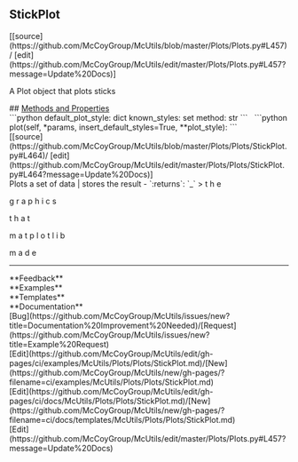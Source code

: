 ## <a id="McUtils.Plots.Plots.StickPlot">StickPlot</a> 

<div class="docs-source-link" markdown="1">
[[source](https://github.com/McCoyGroup/McUtils/blob/master/Plots/Plots.py#L457)/
[edit](https://github.com/McCoyGroup/McUtils/edit/master/Plots/Plots.py#L457?message=Update%20Docs)]
</div>

A Plot object that plots sticks







<div class="collapsible-section">
 <div class="collapsible-section collapsible-section-header" markdown="1">
## <a class="collapse-link" data-toggle="collapse" href="#methods" markdown="1"> Methods and Properties</a> <a class="float-right" data-toggle="collapse" href="#methods"><i class="fa fa-chevron-down"></i></a>
 </div>
 <div class="collapsible-section collapsible-section-body collapse show" id="methods" markdown="1">
 ```python
default_plot_style: dict
known_styles: set
method: str
```
<a id="McUtils.Plots.Plots.StickPlot.plot" class="docs-object-method">&nbsp;</a> 
```python
plot(self, *params, insert_default_styles=True, **plot_style): 
```
<div class="docs-source-link" markdown="1">
[[source](https://github.com/McCoyGroup/McUtils/blob/master/Plots/Plots/StickPlot.py#L464)/
[edit](https://github.com/McCoyGroup/McUtils/edit/master/Plots/Plots/StickPlot.py#L464?message=Update%20Docs)]
</div>
Plots a set of data | stores the result
  - `:returns`: `_`
    > t
h
e
 
g
r
a
p
h
i
c
s
 
t
h
a
t
 
m
a
t
p
l
o
t
l
i
b
 
m
a
d
e
 </div>
</div>












---


<div markdown="1" class="text-secondary">
<div class="container">
  <div class="row">
   <div class="col" markdown="1">
**Feedback**   
</div>
   <div class="col" markdown="1">
**Examples**   
</div>
   <div class="col" markdown="1">
**Templates**   
</div>
   <div class="col" markdown="1">
**Documentation**   
</div>
   <div class="col" markdown="1">
   
</div>
   <div class="col" markdown="1">
   
</div>
   <div class="col" markdown="1">
   
</div>
</div>
  <div class="row">
   <div class="col" markdown="1">
[Bug](https://github.com/McCoyGroup/McUtils/issues/new?title=Documentation%20Improvement%20Needed)/[Request](https://github.com/McCoyGroup/McUtils/issues/new?title=Example%20Request)   
</div>
   <div class="col" markdown="1">
[Edit](https://github.com/McCoyGroup/McUtils/edit/gh-pages/ci/examples/McUtils/Plots/Plots/StickPlot.md)/[New](https://github.com/McCoyGroup/McUtils/new/gh-pages/?filename=ci/examples/McUtils/Plots/Plots/StickPlot.md)   
</div>
   <div class="col" markdown="1">
[Edit](https://github.com/McCoyGroup/McUtils/edit/gh-pages/ci/docs/McUtils/Plots/Plots/StickPlot.md)/[New](https://github.com/McCoyGroup/McUtils/new/gh-pages/?filename=ci/docs/templates/McUtils/Plots/Plots/StickPlot.md)   
</div>
   <div class="col" markdown="1">
[Edit](https://github.com/McCoyGroup/McUtils/edit/master/Plots/Plots.py#L457?message=Update%20Docs)   
</div>
   <div class="col" markdown="1">
   
</div>
   <div class="col" markdown="1">
   
</div>
   <div class="col" markdown="1">
   
</div>
</div>
</div>
</div>